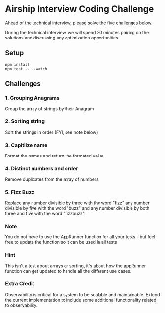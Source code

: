 # Airship Interview Coding Challenge

Ahead of the technical interview, please solve the five challenges below.

During the technical interview, we will spend 30 minutes pairing on the solutions and discussing any optimization opportunities.

## Setup

```
npm install
npm test -- --watch
```

## Challenges

### 1. Grouping Anagrams

Group the array of strings by their Anagram

### 2. Sorting string

Sort the strings in order (FYI, see note below)

### 3. Capitlize name

Format the names and return the formated value

### 4. Distinct numbers and order

Remove duplicates from the array of numbers

### 5. Fizz Buzz

Replace any number divisible by three with the word "fizz" any number divisible by five with the word "buzz" and any number divisible by both three and five with the word "fizzbuzz".

### Note

You do not have to use the AppRunner function for all your tests -
but feel free to update the function so it can be used in all tests

### Hint

This isn't a test about arrays or sorting, it's about how the appRunner function can get updated to handle all the different use cases.

### Extra Credit

Observability is critical for a system to be scalable and maintainable. Extend the current implementation to include some additional functionality related to observability.
